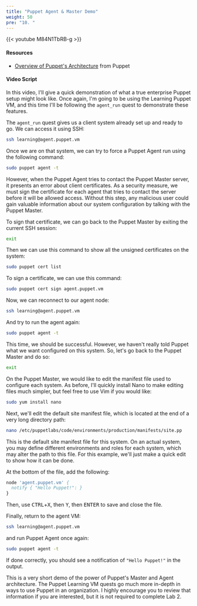 ```yaml
---
title: "Puppet Agent & Master Demo"
weight: 50
pre: "10. "
---
```


{{< youtube M84N1TbRB-g >}}

#### Resources

* [Overview of Puppet's Architecture](https://puppet.com/docs/puppet/5.5/architecture.html) from Puppet

#### Video Script

In this video, I'll give a quick demonstration of what a true enterprise Puppet setup might look like. Once again, I'm going to be using the Learning Puppet VM, and this time I'll be following the `agent_run` quest to demonstrate these features.

The `agent_run` quest gives us a client system already set up and ready to go. We can access it using SSH:

```bash
ssh learning@agent.puppet.vm
```

Once we are on that system, we can try to force a Puppet Agent run using the following command:

```bash
sudo puppet agent -t
```

However, when the Puppet Agent tries to contact the Puppet Master server, it presents an error about client certificates. As a security measure, we must sign the certificate for each agent that tries to contact the server before it will be allowed access. Without this step, any malicious user could gain valuable information about our system configuration by talking with the Puppet Master.

To sign that certificate, we can go back to the Puppet Master by exiting the current SSH session:

```bash
exit
```

Then we can use this command to show all the unsigned certificates on the system:

```bash
sudo puppet cert list
```

To sign a certificate, we can use this command:

```bash
sudo puppet cert sign agent.puppet.vm
```

Now, we can reconnect to our agent node:

```bash
ssh learning@agent.puppet.vm
```

And try to run the agent again:

```bash
sudo puppet agent -t
```

This time, we should be successful. However, we haven't really told Puppet what we want configured on this system. So, let's go back to the Puppet Master and do so:

```bash
exit
```

On the Puppet Master, we would like to edit the manifest file used to configure each system. As before, I'll quickly install Nano to make editing files much simpler, but feel free to use Vim if you would like:

```bash
sudo yum install nano
```

Next, we'll edit the default site manifest file, which is located at the end of a very long directory path:

```bash
nano /etc/puppetlabs/code/environments/production/manifests/site.pp
```

This is the default site manifest file for this system. On an actual system, you may define different environments and roles for each system, which may alter the path to this file. For this example, we'll just make a quick edit to show how it can be done.

At the bottom of the file, add the following:

```pp
node 'agent.puppet.vm' {
  notify { "Hello Puppet!": }
}
```

Then, use <kbd>CTRL</kbd>+<kbd>X</kbd>, then <kbd>Y</kbd>, then <kbd>ENTER</kbd> to save and close the file.

Finally, return to the agent VM:

```bash
ssh learning@agent.puppet.vm
```

and run Puppet Agent once again:

```bash
sudo puppet agent -t
```

If done correctly, you should see a notification of `"Hello Puppet!"` in the output.

This is a very short demo of the power of Puppet's Master and Agent architecture. The Puppet Learning VM quests go much more in-depth in ways to use Puppet in an organization. I highly encourage you to review that information if you are interested, but it is not required to complete Lab 2.
